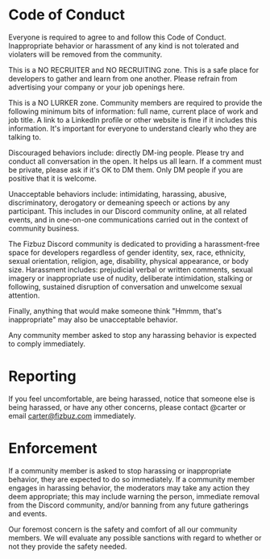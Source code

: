 # Code of Conduct

Everyone is required to agree to and follow this Code of Conduct. Inappropriate behavior or harassment of any kind is not tolerated and violaters will be removed from the community.

This is a NO RECRUITER and NO RECRUITING zone. This is a safe place for developers to gather and learn from one another. Please refrain from advertising your company or your job openings here. 

This is a NO LURKER zone. Community members are required to provide the following minimum bits of information: full name, current place of work and job title. A link to a LinkedIn profile or other website is fine if it includes this information. It's important for everyone to understand clearly who they are talking to. 

Discouraged behaviors include: directly DM-ing people. Please try and conduct all conversation in the open. It helps us all learn. If a comment must be private, please ask if it's OK to DM them. Only DM people if you are positive that it is welcome. 

Unacceptable behaviors include: intimidating, harassing, abusive, discriminatory, derogatory or demeaning speech or actions by any participant. This includes in our Discord community online, at all related events, and in one-on-one communications carried out in the context of community business. 

The Fizbuz Discord community is dedicated to providing a harassment-free space for developers regardless of gender identity, sex, race, ethnicity, sexual orientation, religion, age, disability, physical appearance, or body size. Harassment includes: prejudicial verbal or written comments, sexual imagery or inappropriate use of nudity, deliberate intimidation, stalking or following, sustained disruption of conversation and unwelcome sexual attention.

Finally, anything that would make someone think "Hmmm, that's inappropriate" may also be unacceptable behavior.

Any community member asked to stop any harassing behavior is expected to comply immediately. 

# Reporting

If you feel uncomfortable, are being harassed, notice that someone else is being harassed, or have any other concerns, please contact @carter or email carter@fizbuz.com immediately. 

# Enforcement

If a community member is asked to stop harassing or inappropriate behavior, they are expected to do so immediately. If a community member engages in harassing behavior, the moderators may take any action they deem appropriate; this may include warning the person, immediate removal from the Discord community, and/or banning from any future gatherings and events. 

Our foremost concern is the safety and comfort of all our community members. We will evaluate any possible sanctions with regard to whether or not they provide the safety needed.
